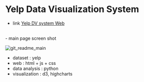 <h1> Yelp Data Visualization System </h1>

- link
[Yelp DV system Web](https://iammiori.github.io/dv2019/final_pj/final_index.html)

<br>
- main page screen shot <br>

![git_readme_main](https://user-images.githubusercontent.com/46439995/70599618-e4272500-1c30-11ea-8de7-e36aaacf8a35.png)

- dataset : yelp
- web : html + js + css
- data analysis : python
- visualization : d3, highcharts
